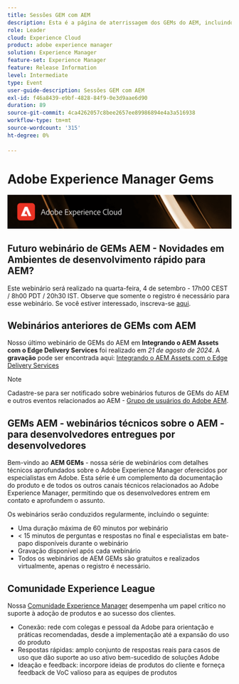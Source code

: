 ```yaml
---
title: Sessões GEM com AEM
description: Esta é a página de aterrissagem dos GEMs do AEM, incluindo informações sobre a série de webinários e informações de registro, webinários anteriores e futuros
role: Leader
cloud: Experience Cloud
product: adobe experience manager
solution: Experience Manager
feature-set: Experience Manager
feature: Release Information
level: Intermediate
type: Event
user-guide-description: Sessões GEM com AEM
exl-id: f46a8439-e9bf-4828-84f9-0e3d9aae6d90
duration: 89
source-git-commit: 4ca4262057c8bee2657ee89986894e4a3a516938
workflow-type: tm+mt
source-wordcount: '315'
ht-degree: 0%

---
```


# Adobe Experience Manager Gems

<img alt="Experiências digitais" src="./assets/ADX_Gems.png"/>

## Futuro webinário de GEMs AEM - Novidades em Ambientes de desenvolvimento rápido para AEM?

Este webinário será realizado na quarta-feira, 4 de setembro - 17h00 CEST / 8h00 PDT / 20h30 IST. Observe que somente o registro é necessário para esse webinário.
Se você estiver interessado, inscreva-se [aqui](https://adobe.ly/3LTT3hg).

<!--  Remove the comment marks, and put the upcoming event in the below table

<table style="max-width: 1214px;">
<tr>
  <td style="vertical-align: top;">
    <a href="https://www.youtube.com/watch?v=f1T9XU9TCJU">
      <img alt="Experience League LIVE Oct 25" src="assets/Oct25_2022_exl_live_banner_web_1920_WebBanner.png">
    </a>
    <div>
      <a href="https://www.youtube.com/watch?v=f1T9XU9TCJU">
        <strong>Deliver the right offer at the right time with decision management</strong>
      </a>
      <br/><em>with Sandra Hausmann, Ben Tepfer, Brandon Poyfair, and Jason Hickey</em>
      <br/><em>October 25, 2022</em>
    </div>
  </td>
</tr>
</table>

-->

## Webinários anteriores de GEMs com AEM

Nosso último webinário de GEMs do AEM em **Integrando o AEM Assets com o Edge Delivery Services** foi realizado em *21 de agosto de 2024*.
A **gravação** pode ser encontrada aqui:
[Integrando o AEM Assets com o Edge Delivery Services](gems2024/edge-delivery-for-aem-assets.md)

>[!NOTE]
>
> Cadastre-se para ser notificado sobre webinários futuros de GEMs do AEM e outros eventos relacionados ao AEM - [Grupo de usuários do Adobe AEM](https://aem-augs.adobe.com/).

## GEMs AEM - webinários técnicos sobre o AEM - para desenvolvedores entregues por desenvolvedores

Bem-vindo ao **AEM GEMs** - nossa série de webinários com detalhes técnicos aprofundados sobre o Adobe Experience Manager oferecidos por especialistas em Adobe. Esta série é um complemento da documentação do produto e de todos os outros canais técnicos relacionados ao Adobe Experience Manager, permitindo que os desenvolvedores entrem em contato e aprofundem o assunto.

Os webinários serão conduzidos regularmente, incluindo o seguinte:

* Uma duração máxima de 60 minutos por webinário
* &lt; 15 minutos de perguntas e respostas no final e especialistas em bate-papo disponíveis durante o webinário
* Gravação disponível após cada webinário
* Todos os webinários de AEM GEMs são gratuitos e realizados virtualmente, apenas o registro é necessário.

## Comunidade Experience League

Nossa [Comunidade Experience Manager](https://experienceleaguecommunities.adobe.com/t5/adobe-experience-manager/ct-p/adobe-experience-manager-community?profile.language=pt) desempenha um papel crítico no suporte à adoção de produtos e ao sucesso dos clientes.

* Conexão: rede com colegas e pessoal da Adobe para orientação e práticas recomendadas, desde a implementação até a expansão do uso do produto
* Respostas rápidas: amplo conjunto de respostas reais para casos de uso que dão suporte ao uso ativo bem-sucedido de soluções Adobe
* Ideação e feedback: incorpore ideias de produtos do cliente e forneça feedback de VoC valioso para as equipes de produtos
